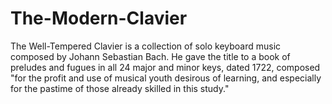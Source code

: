 The-Modern-Clavier
==================

The Well-Tempered Clavier is a collection of solo keyboard music composed by Johann Sebastian Bach. He gave the title to a book of preludes and fugues in all 24 major and minor keys, dated 1722, composed "for the profit and use of musical youth desirous of learning, and especially for the pastime of those already skilled in this study."
